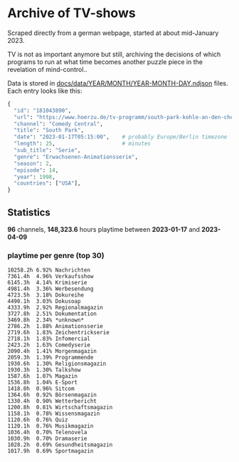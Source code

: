 # Archive of TV-shows

Scraped directly from a german webpage, started at about mid-January 2023.

TV is not as important anymore but still, archiving the decisions of which programs to run at what time
becomes another puzzle piece in the revelation of mind-control.. 

Data is stored in [docs/data/YEAR/MONTH/YEAR-MONTH-DAY.ndjson](docs/data/) files. 
Each entry looks like this:

```python
{
  "id": "181043890", 
  "url": "https://www.hoerzu.de/tv-programm/south-park-kohle-an-den-chefkoch/bid_181043890/", 
  "channel": "Comedy Central", 
  "title": "South Park", 
  "date": "2023-01-17T05:15:00",    # probably Europe/Berlin timezone 
  "length": 25,                     # minutes 
  "sub_title": "Serie", 
  "genre": "Erwachsenen-Animationsserie", 
  "season": 2, 
  "episode": 14, 
  "year": 1998, 
  "countries": ["USA"],
}
```

## Statistics

**96** channels, **148,323.6** hours playtime between **2023-01-17** and **2023-04-09**


### playtime per genre (top 30)

    10258.2h 6.92% Nachrichten
    7361.4h  4.96% Verkaufsshow
    6145.3h  4.14% Krimiserie
    4981.4h  3.36% Werbesendung
    4723.5h  3.18% Dokureihe
    4490.1h  3.03% Dokusoap
    4333.9h  2.92% Regionalmagazin
    3727.8h  2.51% Dokumentation
    3469.8h  2.34% *unknown*
    2786.2h  1.88% Animationsserie
    2719.6h  1.83% Zeichentrickserie
    2718.1h  1.83% Infomercial
    2423.2h  1.63% Comedyserie
    2090.4h  1.41% Morgenmagazin
    2059.3h  1.39% Programmende
    1930.6h  1.30% Religionsmagazin
    1930.3h  1.30% Talkshow
    1587.6h  1.07% Magazin
    1536.8h  1.04% E-Sport
    1418.0h  0.96% Sitcom
    1364.6h  0.92% Börsenmagazin
    1330.4h  0.90% Wetterbericht
    1200.8h  0.81% Wirtschaftsmagazin
    1158.1h  0.78% Wissensmagazin
    1120.6h  0.76% Quiz
    1120.1h  0.76% Musikmagazin
    1036.4h  0.70% Telenovela
    1030.9h  0.70% Dramaserie
    1028.2h  0.69% Gesundheitsmagazin
    1017.9h  0.69% Sportmagazin
